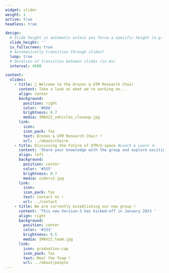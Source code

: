 ```yaml
---
widget: slider
weight: 1
active: true
headless: true

design:
  # Slide height is automatic unless you force a specific height (e.g. '400px')
  slide_height: ''
  is_fullscreen: true
  # Automatically transition through slides?
  loop: true
  # Duration of transition between slides (in ms)
  interval: 4500

content:
  slides:
    - title: 👋 Welcome to the Drones & UTM Research Chair
      content: Take a look at what we're working on...
      align: center
      background:
        position: right
        color: '#666'
        brightness: 0.7
        media: IMAV22_vehicles_closeup.jpg
      link:
        icon:
        icon_pack: fas
        text: Drones & UTM Research Chair !
        url: ../about/chaire
    - title: Discussing the Future of UTM/U-space #Lunch & Learn ☕️
      content: 'Share your knowledge with the group and explore exciting new topics together!'
      align: left
      background:
        position: center
        color: '#555'
        brightness: 0.7
        media: coders2.jpg
      link:
        icon:
        icon_pack: fas
        text: Contact Us !
        url: ../contact
    - title: We are currently establishing our new group !
      content: 'This new Version-3 has kicked-off in January 2023 '
      align: right
      background:
        position: center
        color: '#333'
        brightness: 0.5
        media: IMAV22_team.jpg
      link:
        icon: graduation-cap
        icon_pack: fas
        text: Meet the Team !
        url: ../about/people
---
```

